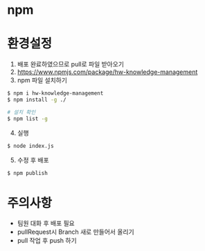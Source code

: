 # npm

# 환경설정
1. 배포 완료하였으므로 pull로 파일 받아오기
2. https://www.npmjs.com/package/hw-knowledge-management
3. npm 파일 설치하기
```sh
$ npm i hw-knowledge-management
$ npm install -g ./

# 설치 확인
$ npm list -g
```
4. 실행
```sh
$ node index.js
```
5. 수정 후 배포
```sh
$ npm publish
```

# 주의사항
- 팀원 대화 후 배포 필요
- pullRequest시 Branch 새로 만들어서 올리기
- pull 작업 후 push 하기
